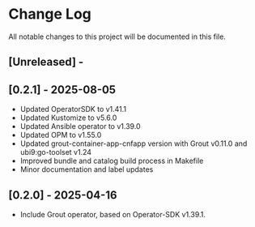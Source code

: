 # Change Log

All notable changes to this project will be documented in this file.

## [Unreleased] -

## [0.2.1] - 2025-08-05

- Updated OperatorSDK to v1.41.1
- Updated Kustomize to v5.6.0
- Updated Ansible operator to v1.39.0
- Updated OPM to v1.55.0
- Updated grout-container-app-cnfapp version with Grout v0.11.0 and ubi9:go-toolset v1.24
- Improved bundle and catalog build process in Makefile
- Minor documentation and label updates

## [0.2.0] - 2025-04-16

- Include Grout operator, based on Operator-SDK v1.39.1.
